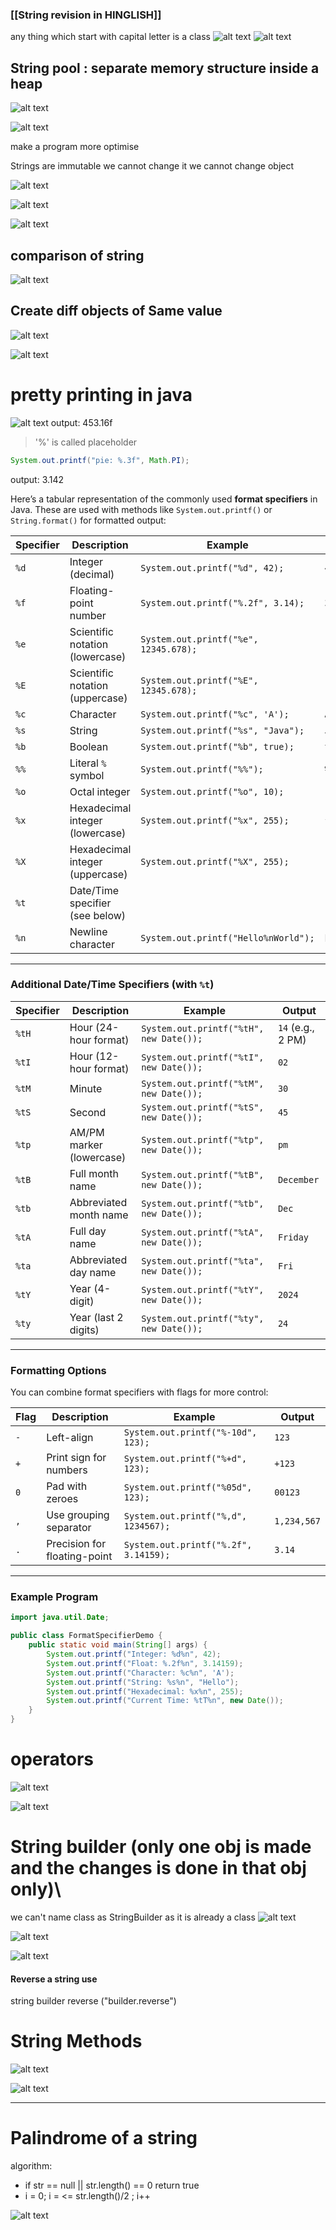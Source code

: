 
### [[String revision in HINGLISH]]

any thing which start with capital letter is a class
![alt text](Pastedimage20241220155436.png)
![alt text](Pastedimage20241220155403.png)


## String pool : separate memory structure inside a heap


![alt text](Pastedimage20241220155547.png)

![alt text](Pastedimage20241220155653.png)

make a program more optimise

Strings are immutable we cannot change it we cannot change object


![alt text](Pastedimage20241220160131.png)


![alt text](Pastedimage20241220160159.png)


![alt text](Pastedimage20241220160250.png)

## comparison of string 

![alt text](Pastedimage20241220160454.png)

## Create diff objects of Same value

![alt text](Pastedimage20241220160947.png)

![alt text](Pastedimage20241220161134.png)

# pretty printing in java

![alt text](Pastedimage20241220173230.png)
output: 453.16f

> '%' is called placeholder

```java
System.out.printf("pie: %.3f", Math.PI);
```
output: 3.142


Here’s a tabular representation of the commonly used **format specifiers** in Java. These are used with methods like `System.out.printf()` or `String.format()` for formatted output:

| **Specifier** | **Description**                 | **Example**                           | **Output**     |
| ------------- | ------------------------------- | ------------------------------------- | -------------- |
| `%d`          | Integer (decimal)               | `System.out.printf("%d", 42);`        | `42`           |
| `%f`          | Floating-point number           | `System.out.printf("%.2f", 3.14);`    | `3.14`         |
| `%e`          | Scientific notation (lowercase) | `System.out.printf("%e", 12345.678);` | `1.234568e+04` |
| `%E`          | Scientific notation (uppercase) | `System.out.printf("%E", 12345.678);` | `1.234568E+04` |
| `%c`          | Character                       | `System.out.printf("%c", 'A');`       | `A`            |
| `%s`          | String                          | `System.out.printf("%s", "Java");`    | `Java`         |
| `%b`          | Boolean                         | `System.out.printf("%b", true);`      | `true`         |
| `%%`          | Literal `%` symbol              | `System.out.printf("%%");`            | `%`            |
| `%o`          | Octal integer                   | `System.out.printf("%o", 10);`        | `12` (octal)   |
| `%x`          | Hexadecimal integer (lowercase) | `System.out.printf("%x", 255);`       | `ff` (hex)     |
| `%X`          | Hexadecimal integer (uppercase) | `System.out.printf("%X", 255);`       | `FF` (hex)     |
| `%t`          | Date/Time specifier (see below) |                                       |                |
| `%n`          | Newline character               | `System.out.printf("Hello%nWorld");`  | Multi-line     |

---

### **Additional Date/Time Specifiers (with `%t`)**

| **Specifier** | **Description**          | **Example**                             | **Output**        |
| ------------- | ------------------------ | --------------------------------------- | ----------------- |
| `%tH`         | Hour (24-hour format)    | `System.out.printf("%tH", new Date());` | `14` (e.g., 2 PM) |
| `%tI`         | Hour (12-hour format)    | `System.out.printf("%tI", new Date());` | `02`              |
| `%tM`         | Minute                   | `System.out.printf("%tM", new Date());` | `30`              |
| `%tS`         | Second                   | `System.out.printf("%tS", new Date());` | `45`              |
| `%tp`         | AM/PM marker (lowercase) | `System.out.printf("%tp", new Date());` | `pm`              |
| `%tB`         | Full month name          | `System.out.printf("%tB", new Date());` | `December`        |
| `%tb`         | Abbreviated month name   | `System.out.printf("%tb", new Date());` | `Dec`             |
| `%tA`         | Full day name            | `System.out.printf("%tA", new Date());` | `Friday`          |
| `%ta`         | Abbreviated day name     | `System.out.printf("%ta", new Date());` | `Fri`             |
| `%tY`         | Year (4-digit)           | `System.out.printf("%tY", new Date());` | `2024`            |
| `%ty`         | Year (last 2 digits)     | `System.out.printf("%ty", new Date());` | `24`              |

---

### **Formatting Options**

You can combine format specifiers with flags for more control:

| **Flag** | **Description**              | **Example**                           | **Output**  |
| -------- | ---------------------------- | ------------------------------------- | ----------- |
| `-`      | Left-align                   | `System.out.printf("%-10d", 123);`    | `123`       |
| `+`      | Print sign for numbers       | `System.out.printf("%+d", 123);`      | `+123`      |
| `0`      | Pad with zeroes              | `System.out.printf("%05d", 123);`     | `00123`     |
| `,`      | Use grouping separator       | `System.out.printf("%,d", 1234567);`  | `1,234,567` |
| `.`      | Precision for floating-point | `System.out.printf("%.2f", 3.14159);` | `3.14`      |

---

### Example Program

```java
import java.util.Date;

public class FormatSpecifierDemo {
    public static void main(String[] args) {
        System.out.printf("Integer: %d%n", 42);
        System.out.printf("Float: %.2f%n", 3.14159);
        System.out.printf("Character: %c%n", 'A');
        System.out.printf("String: %s%n", "Hello");
        System.out.printf("Hexadecimal: %x%n", 255);
        System.out.printf("Current Time: %tT%n", new Date());
    }
}
```


# operators

![alt text](Pastedimage20241220190008.png)

![alt text](Pastedimage20241220190019.png)


# String builder (only one obj is made and the changes is done in that obj only)\

we can't name class as StringBuilder as it is already a class
![alt text](Pastedimage20241220195244.png)

![alt text](Pastedimage20241220195252.png)


![alt text](Pastedimage20241220195330.png)



#### Reverse a string use 
string builder reverse ("builder.reverse")


# String Methods

![alt text](Pastedimage20241220195601.png)


![alt text](Pastedimage20241220195958.png)

---
# Palindrome of a string

algorithm:
- if str == null || str.length() == 0 
   return true
- i = 0; i = <= str.length()/2 ; i++


![alt text](Pastedimage20241220201924.png)
																
																
